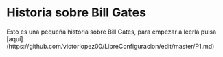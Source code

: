 # Historia sobre Bill Gates

<p>Esto es una pequeña historia sobre Bill Gates, para empezar a leerla pulsa 
  [aquí](https://github.com/victorlopez00/LibreConfiguracion/edit/master/P1.md)<br></p> 

